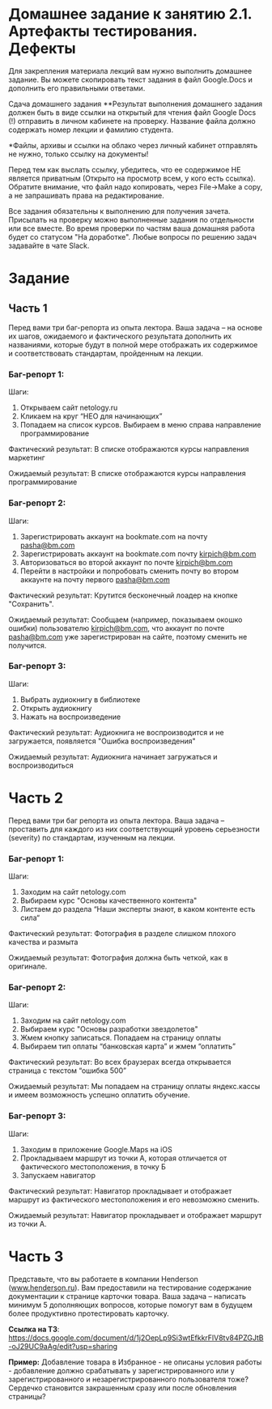 # Домашнее задание к занятию 2.1. Артефакты тестирования. Дефекты

Для закрепления материала лекций вам нужно выполнить домашнее задание. Вы можете скопировать текст задания в файл Google.Docs и дополнить его правильными ответами.

Сдача домашнего задания
**Результат выполнения домашнего задания должен быть в виде ссылки на открытый для чтения файл Google Docs (!) отправить в личном кабинете на проверку. Название файла должно содержать номер лекции и фамилию студента.

*Файлы, архивы и ссылки на облако через личный кабинет отправлять не нужно, только ссылку на документы!


Перед тем как выслать ссылку, убедитесь, что ее содержимое НЕ является приватным (Открыто на просмотр всем, у кого есть ссылка).
Обратите внимание, что файл надо копировать, через File->Make a copy, а не запрашивать права на редактирование.


Все задания обязательны к выполнению для получения зачета. Присылать на проверку можно выполненные задания по отдельности или все вместе. Во время проверки по частям ваша домашняя работа будет со статусом "На доработке".
Любые вопросы по решению задач задавайте в чате Slack.
 
# Задание
## Часть 1
Перед вами три баг-репорта из опыта лектора. Ваша задача – на основе их шагов, ожидаемого и фактического результата дополнить их названиями, которые будут в полной мере отображать их содержимое и соответствовать стандартам, пройденным на лекции.

### Баг-репорт 1:

  Шаги:
1. Открываем сайт netology.ru
2. Кликаем на круг “НЕО для начинающих”
3. Попадаем на список курсов. Выбираем в меню справа направление программирование

  Фактический результат:
В списке отображаются курсы направления маркетинг

  Ожидаемый результат: 
В списке отображаются курсы направления программирование

### Баг-репорт 2:

Шаги:
1. Зарегистрировать аккаунт на bookmate.com на почту pasha@bm.com
2. Зарегистрировать аккаунт на bookmate.com почту kirpich@bm.com
3. Авторизоваться во второй аккаунт по почте kirpich@bm.com
4. Перейти в настройки и попробовать сменить почту во втором аккаунте на почту первого pasha@bm.com

Фактический результат:
Крутится бесконечный лоадер на кнопке "Сохранить".

Ожидаемый результат:
Сообщаем (например, показываем окошко ошибки) пользователю kirpich@bm.com, что аккаунт по почте pasha@bm.com уже зарегистрирован на сайте, поэтому сменить не получится.

### Баг-репорт 3:

Шаги:
1. Выбрать аудиокнигу в библиотеке
2. Открыть аудиокнигу
3. Нажать на воспроизведение

Фактический результат:
Аудиокнига не воспроизводится и не загружается, появляется "Ошибка воспроизведения"

Ожидаемый результат:
Аудиокнига начинает загружаться и воспроизводиться


# Часть 2

Перед вами три баг репорта из опыта лектора. Ваша задача – проставить для каждого из них соответствующий уровень серьезности (severity) по стандартам, изученным на лекции.

### Баг-репорт 1:

Шаги: 
1. Заходим на сайт netology.com
2. Выбираем курс "Основы качественного контента"
3. Листаем до раздела “Наши эксперты знают, в каком контенте есть сила“

Фактический результат:
Фотография в разделе слишком плохого качества и размыта

Ожидаемый результат:
Фотография должна быть четкой, как в оригинале.

### Баг-репорт 2:

Шаги:
1. Заходим на сайт netology.com
2. Выбираем курс "Основы разработки звездолетов"
3. Жмем кнопку записаться. Попадаем на страницу оплаты
4. Выбираем тип оплаты “банковская карта” и жмем “оплатить”

Фактический результат: 
Во всех браузерах всегда открывается страница с текстом “ошибка 500”

Ожидаемый результат:
Мы попадаем на страницу оплаты яндекс.кассы и имеем возможность успешно оплатить обучение.

### Баг-репорт 3:

Шаги:
1. Заходим в приложение Google.Maps на iOS
2. Прокладываем маршрут из точки A, которая отличается от фактического местоположения, в точку Б
3. Запускаем навигатор

Фактический результат: 
Навигатор прокладывает и отображает маршрут из фактического местоположения и его невозможно сменить.

Ожидаемый результат:
Навигатор прокладывает и отображает маршрут из точки А. 

# Часть 3

Представьте, что вы работаете в компании Henderson (www.henderson.ru). Вам предоставили на тестирование содержание документации к странице карточки товара. Ваша задача – написать минимум 5 дополняющих вопросов, которые помогут вам в будущем более продуктивно протестировать карточку. 

**Ссылка на ТЗ**: https://docs.google.com/document/d/1j2OepLp9Si3wtEfkkrFlV8tv84PZGJtB-oJ29UC9aAg/edit?usp=sharing

**Пример:** Добавление товара в Избранное - не описаны условия работы - добавление должно срабатывать у зарегистрированного или у зарегистрированного и незарегистрированного пользователя тоже? Сердечко становится закрашенным сразу или после обновления страницы?

 

